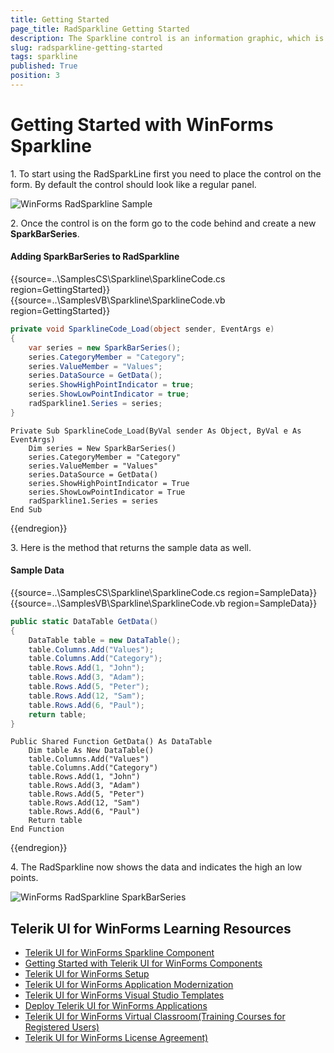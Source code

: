 ```yaml
---
title: Getting Started
page_title: RadSparkline Getting Started
description: The Sparkline control is an information graphic, which is characterized by small size, excellent performance
slug: radsparkline-getting-started
tags: sparkline
published: True
position: 3
---
```


# Getting Started with WinForms Sparkline

1\. To start using the RadSparkLine first you need to place the control on the form. By default the control should look like a regular panel.

![WinForms RadSparkline Sample](images/sparkline-getting-started001.png)

2\. Once the control is on the form go to the code behind and create a new __SparkBarSeries__. 

#### Adding SparkBarSeries to RadSparkline

{{source=..\SamplesCS\Sparkline\SparklineCode.cs region=GettingStarted}} 
{{source=..\SamplesVB\Sparkline\SparklineCode.vb region=GettingStarted}}
````C#
private void SparklineCode_Load(object sender, EventArgs e)
{
    var series = new SparkBarSeries();
    series.CategoryMember = "Category";
    series.ValueMember = "Values";
    series.DataSource = GetData();
    series.ShowHighPointIndicator = true;
    series.ShowLowPointIndicator = true;
    radSparkline1.Series = series;
}

````
````VB.NET
Private Sub SparklineCode_Load(ByVal sender As Object, ByVal e As EventArgs)
    Dim series = New SparkBarSeries()
    series.CategoryMember = "Category"
    series.ValueMember = "Values"
    series.DataSource = GetData()
    series.ShowHighPointIndicator = True
    series.ShowLowPointIndicator = True
    radSparkline1.Series = series
End Sub

````
 

{{endregion}} 


3\. Here is the method that returns the sample data as well.

#### Sample Data

{{source=..\SamplesCS\Sparkline\SparklineCode.cs region=SampleData}} 
{{source=..\SamplesVB\Sparkline\SparklineCode.vb region=SampleData}}
````C#
public static DataTable GetData()
{
    DataTable table = new DataTable();
    table.Columns.Add("Values");
    table.Columns.Add("Category");
    table.Rows.Add(1, "John");
    table.Rows.Add(3, "Adam");
    table.Rows.Add(5, "Peter");
    table.Rows.Add(12, "Sam");
    table.Rows.Add(6, "Paul");
    return table;
}

````
````VB.NET
Public Shared Function GetData() As DataTable
    Dim table As New DataTable()
    table.Columns.Add("Values")
    table.Columns.Add("Category")
    table.Rows.Add(1, "John")
    table.Rows.Add(3, "Adam")
    table.Rows.Add(5, "Peter")
    table.Rows.Add(12, "Sam")
    table.Rows.Add(6, "Paul")
    Return table
End Function

````
 

{{endregion}} 

4\. The RadSparkline now shows the data and indicates the high an low points.

![WinForms RadSparkline SparkBarSeries](images/sparkline-getting-started002.png)


## Telerik UI for WinForms Learning Resources
* [Telerik UI for WinForms Sparkline Component](https://www.telerik.com/products/winforms/sparkline.aspx)
* [Getting Started with Telerik UI for WinForms Components](https://docs.telerik.com/devtools/winforms/getting-started/first-steps)
* [Telerik UI for WinForms Setup](https://docs.telerik.com/devtools/winforms/installation-and-upgrades/installing-on-your-computer)
* [Telerik UI for WinForms Application Modernization](https://docs.telerik.com/devtools/winforms/winforms-converter/overview)
* [Telerik UI for WinForms Visual Studio Templates](https://docs.telerik.com/devtools/winforms/visual-studio-integration/visual-studio-templates)
* [Deploy Telerik UI for WinForms Applications](https://docs.telerik.com/devtools/winforms/deployment-and-distribution/application-deployment)
* [Telerik UI for WinForms Virtual Classroom(Training Courses for Registered Users)](https://learn.telerik.com/learn/course/external/view/elearning/17/telerik-ui-for-winforms)
* [Telerik UI for WinForms License Agreement)](https://www.telerik.com/purchase/license-agreement/winforms-dlw-s)

